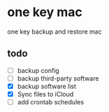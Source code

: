 # one key mac

one key backup and restore mac

## todo

- [ ] backup config
- [ ] backup third-party software
- [x] backup software list
- [x] Sync files to iCloud
- [ ] add crontab schedules
